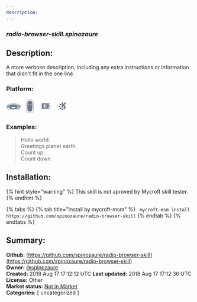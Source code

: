 ```yaml
---
description: 
---
```


### _radio-browser-skill.spinozaure_  
## Description:  
A more verbose description, including any extra instructions or
information that didn't fit in the one line.  
  
### Platform:  
 ![Mark I](../.gitbook/assets/mark-1-icon.png)  ![Mark II](../.gitbook/assets/mark-2-icon.png)  ![Picroft](../.gitbook/assets/picroft-icon.png)  ![plasmoid](../.gitbook/assets/kde.png)   
### Examples:  
> Hello world.  
> Greetings planet earth.  
> Count up.  
> Count down.  
  
## Installation:  
{% hint style="warning" %}
This skill is not aproved by Mycroft skill tester.
{% endhint %}
    
{% tabs %}
{% tab title="Install by mycroft-msm" %}
``` mycroft-msm install https://github.com/spinozaure/radio-browser-skill```
{% endtab %}
  {% endtabs %}
    
## Summary:  
**Github:** [https://github.com/spinozaure/radio-browser-skill](https://github.com/spinozaure/radio-browser-skill)  
**Owner:** [@spinozaure](https://github.com/spinozaure)  
**Created:** 2018 Aug 17 17:12:12 UTC  **Last updated:** 2018 Aug 17 17:12:36 UTC  
**License:** Other  
**Market status:** [Not in Market](https://market.mycroft.ai/skill/)  
**Categories:** [ uncategorized ]   
